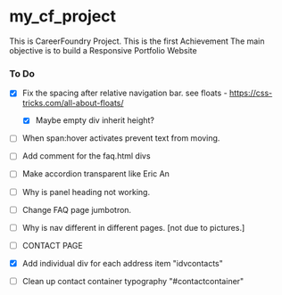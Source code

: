 # my_cf_project
This is CareerFoundry Project.
This is the first Achievement
The main objective is to build a Responsive Portfolio Website


### To Do
- [x] Fix the spacing after relative navigation bar. see floats - https://css-tricks.com/all-about-floats/
	- [x] Maybe empty div inherit height?	
- [ ] When span:hover activates prevent text from moving.
- [ ] Add comment for the faq.html divs
- [ ] Make accordion transparent like Eric An
- [ ] Why is panel heading not working.
- [ ] Change FAQ page jumbotron.
- [ ] Why is nav different in different pages. [not due to pictures.]
- [ ] CONTACT PAGE
 - [x] Add individual div for each address item "idvcontacts"
 - [ ] Clean up contact container typography "#contactcontainer"


